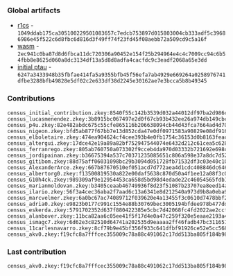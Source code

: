 ### Global artifacts
- [r1cs](./artifacts/circuit.r1cs) - `1049ddab175ca305100229501083657c7edcb753897d015803004cb333adf5c39686986e45f522c6d8fbc6d816d3f49ff74f23fd45f08aebb72a509cd9c5a16f`
- [wasm](./artifacts/circuit.wasm) - `2ec941c0ba87d8d6fbca11dc720306a90452e154f25b294964e4c4c7009cc94c6b54fbb8e8625d060a8dc3134df13a5d8d8adfa4cacfdc9c3eadf2068a65e3dd`
- [initial ptau](./artifacts/initial.ptau) - `6247a3433948b35fbfae414fa5a9355bfb45f56efa7ab4929e669264a0258976741dfbe3288bfb49828e5df02c2e633df38d2245e30162ae7e3bcca5b8b49345`

### Contributions
```
census_initial_contribution.zkey:8540f55c142b3539d032a44012df97ba2d986c8fe67daa1cb47410cd1374224d95540c7cefd8f58d32d987e97935ab29a9a9dc57b800fabe4865106438f15d49
census_lucasmenendez.zkey:3b8915bc067497e2d0f67cb93b432ee26a974db149cbc3f9de9aaeb08cc65d6a3347f681bc515a67b76540c0db394679e86202574591c3ea6d595086c53eada3
census_p4u.zkey:82e482abdc675c55cfe865116b206638094cb44d43fca7664ad4d7097736fd3565edce1e5198568291c0958e4f8646733d490b0c11f0cbdf55158c8cc4b33d0b
census_nigeon.zkey:bfd5ab877f67bb7e13d852cda47e0df0971583a90829e08df9166c24df5af0b5f3dc107ed4b70dbf68d95b8ecbc66d2dee04b12ea307069a6418fe3d0186725b
census_elboletaire.zkey:474ea904624cf4cee393b4e0fb1754c36153d0b8163feac702eec8bac14a6d5e7bbb11c6e533b414e3209a5d3204af3cc0e26e9406d79cd3fd1837ee7816842c
census_altergui.zkey:17dce42e19a89a82bf752947544074e6432d212c61cea5c628a037d4b61982cdd910fe58df7d175d1695b81a64cde517cebbfbc985b3a2be271d2cce4d712a16
census_ferranrego.zkey:805ab760750a073302f9cceb4da970d03332b721692e698c3cb11d5b9e303f674b10f131d7819bda293ab3f295afa3bb18c3ee079a17425d981941a1ffa0652f
census_jordipainan.zkey:b36675394a537c70371235085651c806a598e37a8dc7d5298fa8184d4c758ceb2ab49bcb5562cb55509a86be17e3aa5e6d7972291797375ec328c2b490d3f7f9
census_gitibom.zkey:88d75aff06031098bc29b3094d051728fb71532df3c03e40c10328f4391a87e36cecfffc118742f1bee455f0a62017ea74afa10c8f883a2017c6ce73ca264071
census_AlexanderArce.zkey:667b87670510ef051acd7d772aea4d1cdc408846dc646e0bea7ea6d56a9b1937f32f5e55fae606561b9e6654cf7cc8e7e07fcced9d9fdb211fbd6b9216c75a6a
census_albertorg0.zkey:f13500819530a822e00daf5638c870d50a4f1ee12a08f3c09739aa329316fc8a1af4744eec093e9763e5630c10e1400b27d4254c2816f423f7163b233e3e4fe5
census_G10h4ck.zkey:989309af9e12954453ca658d5bd98d4edade22c46054565fdb1701f9c4082e3ca5fa5420baa2c2c5252d2afc210c7c4d060b6bcca6ebea9d078ead6188b653a5
census_marianmoldovan.zkey:b3405ceaab46749936f8d23f51087b23707ea8eed14a5885e4d67ea6a6b8a2794263c61274e471f74d299586c2c5c0bc8d7e07cd7807ee6bcfb6df261151ebe5
census_ilario.zkey:56f3a4cec36aba2f7aad6c13a6341e8d212540a973d9b8a0eba93cc529c6b6fd8544bbb7aa2f7be351f3e0f55328534823600528823606465a8c1136eab05c39
census_marcvelmer.zkey:6a0bc67ac74089712f039620e4a13455f3c0610d7478bbf295932355b4409f9cfe26f50a52bcbc15f746d1d8d65924a80856be98a1b8998a27d159c07326fe44
census_adria0.zkey:e9823b0177c991c1554e88b30769bec3005194bfdee978b477ddcd364e5f80ad5290e9e8179e598011cf0fcbe3ab443739bc1d780863a84480bdaf02fbfd0fee
census_eskerda.zkey:5791702352d637f880422385e5cbc7d42068fc4fd2022ae2ccf3382e48128e6aad567d40b9124160922412222816904d5778c2a8ec8892eaf6eabb3fc91cd3c6
census_alanbover.zkey:11bca82aa6c05ee41f5f17d4e0a47c259f320e5eaae2193a42217897defcf22a08dc4a67e04a65c673aa8127558e7ec5354a98144ead59ee7a434645b149a18b
census_ismagc7.zkey:6d62e3c82510d64741a202535d9eaaaa2ff46fadb47bc311657e9d5fb727a5add293f61a038ad2683dcf4c751dfc6084493e0f28b91f6274dea683c0b4991482
census_11carlesnavarro.zkey:8cf79b9e45bf356f933c641dfbf91926ce52e5cc568f779a419ebf0f8d5cf926ac688f372ba65c809cfb1aac40435908bcbced5a91e9d4f21a945818f56bf5d0
census_akv0.zkey:f19cfc8a7fffcec355009c78a88c491062c17dd513ba805f184b9820aef5e3c02e171bd9aaca667f278f2eb3d330c364afd4349501bc808849d1626c39188d45
```

### Last contribution
```
census_akv0.zkey:f19cfc8a7fffcec355009c78a88c491062c17dd513ba805f184b9820aef5e3c02e171bd9aaca667f278f2eb3d330c364afd4349501bc808849d1626c39188d45
```

